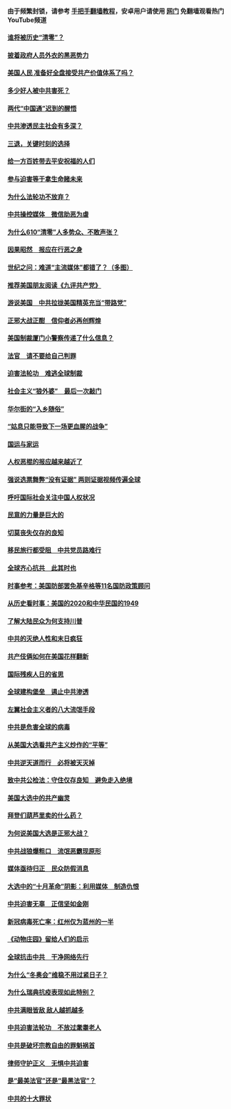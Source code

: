 #### 由于频繁封锁，请参考 [手把手翻墙教程](https://github.com/gfw-breaker/guides/wiki/)，安卓用户请使用 [网门](https://github.com/gfw-breaker/nogfw/blob/master/dl.md?t=01010900) 免翻墙观看热门YouTube频道 

#### [谁将被历史“清零”？](../pages/251/417485.md?t=01010900) 

#### [披着政府人员外衣的黑恶势力](../pages/251/417442.md?t=01010900) 

#### [美国人民 准备好全盘接受共产价值体系了吗？](../pages/251/417491.md?t=01010900) 

#### [多少好人被中共害死？](../pages/251/417144.md?t=01010900) 

#### [两代“中国通”迟到的醒悟](../pages/251/417064.md?t=01010900) 

#### [中共渗透民主社会有多深？](../pages/251/417063.md?t=01010900) 

#### [三退，关键时刻的选择](../pages/251/416969.md?t=01010900) 

#### [给一方百姓带去平安祝福的人们](../pages/251/416941.md?t=01010900) 

#### [参与迫害等于拿生命赌未来](../pages/251/416856.md?t=01010900) 

#### [为什么法轮功不放弃？](../pages/251/416864.md?t=01010900) 

#### [中共操控媒体　微信助恶为虐](../pages/251/416724.md?t=01010900) 

#### [为什么610“清零”人多势众、不敢声张？](../pages/251/416632.md?t=01010900) 

#### [因果昭然　报应在行恶之身](../pages/251/416582.md?t=01010900) 

#### [世纪之问：难道“主流媒体”都错了？（多图）](../pages/251/416571.md?t=01010900) 

#### [推荐美国朋友阅读《九评共产党》](../pages/251/416510.md?t=01010900) 

#### [游说美国　中共拉拢美国精英充当“带路党”](../pages/251/416529.md?t=01010900) 

#### [正邪大战正酣　信仰者必再创辉煌](../pages/251/416433.md?t=01010900) 

#### [美国制裁厦门小警察传递了什么信息？](../pages/251/416432.md?t=01010900) 

#### [法官　请不要给自己判罪](../pages/251/416379.md?t=01010900) 

#### [迫害法轮功　难逃全球制裁](../pages/251/416380.md?t=01010900) 

#### [社会主义“狼外婆”　最后一次敲门](../pages/251/416394.md?t=01010900) 

#### [华尔街的“入乡随俗”](../pages/251/416395.md?t=01010900) 

#### [“姑息只能导致下一场更血腥的战争”](../pages/251/416223.md?t=01010900) 

#### [国运与家运](../pages/251/416224.md?t=01010900) 

#### [人权恶棍的报应越来越近了](../pages/251/416276.md?t=01010900) 

#### [强说选票舞弊“没有证据” 两则证据视频传遍全球](../pages/251/416227.md?t=01010900) 

#### [呼吁国际社会关注中国人权状况](../pages/251/416135.md?t=01010900) 

#### [民意的力量是巨大的](../pages/251/416222.md?t=01010900) 

#### [切莫丧失仅存的良知](../pages/251/416134.md?t=01010900) 

#### [移民旅行都受阻　中共党员路难行](../pages/251/416033.md?t=01010900) 

#### [全球齐心抗共　此其时也](../pages/251/415989.md?t=01010900) 

#### [时事参考：美国防部罢免基辛格等11名国防政策顾问](../pages/251/415970.md?t=01010900) 

#### [从历史看时事：美国的2020和中华民国的1949](../pages/251/415949.md?t=01010900) 

#### [了解大陆民众为何支持川普](../pages/251/415950.md?t=01010900) 

#### [中共的灭绝人性和末日疯狂](../pages/251/415944.md?t=01010900) 

#### [共产伎俩如何在美国花样翻新](../pages/251/415908.md?t=01010900) 

#### [国际残疾人日的省思](../pages/251/415849.md?t=01010900) 

#### [全球建构堡垒　遏止中共渗透](../pages/251/415850.md?t=01010900) 

#### [左翼社会主义者的八大流氓手段](../pages/251/415802.md?t=01010900) 

#### [中共是危害全球的病毒](../pages/251/415569.md?t=01010900) 

#### [从美国大选看共产主义炒作的“平等”](../pages/251/415654.md?t=01010900) 

#### [中共逆天道而行　必将被天灭掉](../pages/251/415626.md?t=01010900) 

#### [致中共公检法：守住仅存良知　避免走入绝境](../pages/251/415627.md?t=01010900) 

#### [美国大选中的共产幽灵](../pages/251/415618.md?t=01010900) 

#### [拜登们葫芦里卖的什么药？](../pages/251/415531.md?t=01010900) 

#### [为何说美国大选是正邪大战？](../pages/251/415530.md?t=01010900) 

#### [中共战狼爆粗口　流氓恶霸现原形](../pages/251/415426.md?t=01010900) 

#### [媒体亟待归正　民众防假消息](../pages/251/415402.md?t=01010900) 

#### [大选中的“十月革命”阴影：利用媒体　制造仇恨](../pages/251/415334.md?t=01010900) 

#### [中共迫害无辜　正信坚如金刚](../pages/251/415307.md?t=01010900) 

#### [新冠病毒死亡率：红州仅为蓝州的一半](../pages/251/415164.md?t=01010900) 

#### [《动物庄园》留给人们的启示](../pages/251/415178.md?t=01010900) 

#### [全球抗击中共　干净网络先行](../pages/251/415096.md?t=01010900) 

#### [为什么“冬奥会”维稳不用过紧日子？](../pages/251/414949.md?t=01010900) 

#### [为什么瑞典抗疫表现如此特别？](../pages/251/414950.md?t=01010900) 

#### [中共满眼皆敌 敌人越抓越多](../pages/251/415053.md?t=01010900) 

#### [中共迫害法轮功　不放过耄耋老人](../pages/251/414994.md?t=01010900) 

#### [中共是破坏宗教自由的罪魁祸首](../pages/251/414901.md?t=01010900) 

#### [律师守护正义　无惧中共迫害](../pages/251/414900.md?t=01010900) 

#### [是“最美法官”还是“最黑法官”？](../pages/251/414885.md?t=01010900) 

#### [中共的十大罪状](../pages/251/414772.md?t=01010900) 

